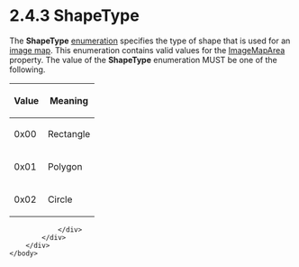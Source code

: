 <html dir="LTR" xmlns:mshelp="http://msdn.microsoft.com/mshelp" xmlns:ddue="http://ddue.schemas.microsoft.com/authoring/2003/5" xmlns:xlink="http://www.w3.org/1999/xlink" xmlns:tool="http://www.microsoft.com/tooltip">
    <head>
        <meta http-equiv="Content-Type" content="text/html; CHARSET=utf-8"></meta>
        <meta name="save" content="history"></meta>
        <title>2.4.3 ShapeType</title>
        <xml>
            <mshelp:toctitle title="2.4.3 ShapeType"></mshelp:toctitle>
            <mshelp:rltitle title="[MS-RPL]: ShapeType"></mshelp:rltitle>
            <mshelp:keyword index="A" term="70f09a19-7355-4cdd-a469-52a73d4b99c1"></mshelp:keyword>
            <mshelp:attr name="DCSext.ContentType" value="open specification"></mshelp:attr>
            <mshelp:attr name="AssetID" value="70f09a19-7355-4cdd-a469-52a73d4b99c1"></mshelp:attr>
            <mshelp:attr name="TopicType" value="kbRef"></mshelp:attr>
            <mshelp:attr name="DCSext.Title" value="[MS-RPL]: ShapeType" />
        </xml>
    </head>
    <body>
        <div id="header">
            <h1 class="heading">2.4.3 ShapeType</h1>
        </div>
        <div id="mainSection">
            <div id="mainBody">
                <div id="allHistory" class="saveHistory"></div>
                <div id="sectionSection0" class="section" name="collapseableSection">
                    

<p>The <b>ShapeType</b> <a href="75ae48f7-746b-4b41-919c-6699fa28b3ef.htm#gt_846463b5-421c-4d6b-8d82-79d44db666fa">enumeration</a> specifies the
type of shape that is used for an <a href="75ae48f7-746b-4b41-919c-6699fa28b3ef.htm#gt_1088fb94-842f-4a68-bdf0-e9bba7bee620">image map</a>. This enumeration
contains valid values for the <a href="2fa08619-1bf9-4e6a-bf55-dd7117f43f02.htm">ImageMapArea</a> property. The
value of the <b>ShapeType</b> enumeration MUST be one of the following.</p>

<table>
 <thead>
  <tr>
   <th>
   <p>Value</p>
   </th>
   <th>
   <p>Meaning</p>
   </th>
  </tr>
 </thead>
 <tr>
  <td>
  <p>0x00</p>
  </td>
  <td>
  <p>Rectangle</p>
  </td>
 </tr>
 <tr>
  <td>
  <p>0x01</p>
  </td>
  <td>
  <p>Polygon</p>
  </td>
 </tr>
 <tr>
  <td>
  <p>0x02</p>
  </td>
  <td>
  <p>Circle</p>
  </td>
 </tr>
</table>

<p> </p>


                </div>
            </div>
        </div>
    </body>
</html>